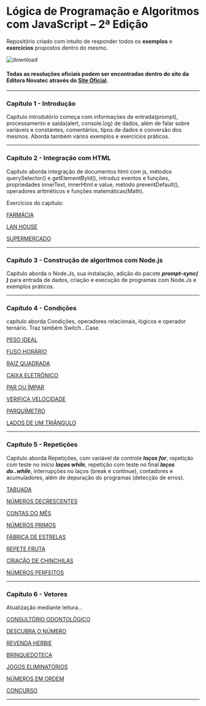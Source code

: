 # Lógica de Programação e Algoritmos com JavaScript – 2ª Edição

Repositório criado com intuito de responder todos os __exemplos__ e __exercícios__ propostos dentro do mesmo.

![download](https://github.com/user-attachments/assets/a1c70f6d-c775-4ad6-bb42-29145ce4e9ee)

#### Todas as resoluções oficiais podem ser encontradas dentro do site da Editora __Novatec__ através do [Site Oficial](https://novatec.com.br/livros/logica-programacao-algoritmos-com-javascript-2ed/).
---

### Capítulo 1 - Introdução
Capítulo introdutório começa com informações de entrada(prompt), processamento e saída(alert, console.log) de dados, além de falar sobre variáveis e constantes, comentários, tipos de dados e conversão dos mesmos.
Aborda também vários exemplos e exercícios práticos.

---

### Capítulo 2 - Integração com HTML

Capítulo aborda integração de documentos html com js, métodos querySelector() e getElementById(), introduz eventos e funções, propriedades innerText, innerHtml e value, método preventDefault(), operadores aritméticos e funções matemáticas(Math).

Exercícios do capítulo: 

[FARMÁCIA](https://github.com/AllexWelter/Livro-LogicaDeProgramacao-e-algoritmos-com-javascript-novatec-2edicao/tree/main/cap02/FARMÁCIA)

[LAN HOUSE](https://github.com/AllexWelter/Livro-LogicaDeProgramacao-e-algoritmos-com-javascript-novatec-2edicao/tree/main/cap02/LAN%20HOUSE)

[SUPERMERCADO](https://github.com/AllexWelter/Livro-LogicaDeProgramacao-e-algoritmos-com-javascript-novatec-2edicao/tree/main/cap02/SUPERMERCADO)

---
### Capítulo 3 - Construção de algoritmos com Node.js

Capítulo aborda o Node.Js, sua instalação, adição do pacote ___prompt-sync( )___ para entrada de dados, criação e execução de programas com Node.Js e exemplos práticos.

---
### Capítulo 4 - Condições

capítulo aborda Condições, operadores relacionais, lógicos e operador ternário. Traz também Switch...Case.

[PESO IDEAL](https://github.com/AllexWelter/Livro-LogicaDeProgramacao-e-algoritmos-com-javascript-novatec-2edicao/tree/main/cap04/PESO%20IDEAL)

[FUSO HORÁRIO](https://github.com/AllexWelter/Livro-LogicaDeProgramacao-e-algoritmos-com-javascript-novatec-2edicao/tree/main/cap04/FUSO%20HORÁRIO)

[RAIZ QUADRADA](https://github.com/AllexWelter/Livro-LogicaDeProgramacao-e-algoritmos-com-javascript-novatec-2edicao/tree/main/cap04/RAIZ%20QUADRADA)

[CAIXA ELETRÔNICO](https://github.com/AllexWelter/Livro-LogicaDeProgramacao-e-algoritmos-com-javascript-novatec-2edicao/tree/main/cap04/CAIXA%20ELETRÔNICO)

[PAR OU ÍMPAR](https://github.com/AllexWelter/Livro-LogicaDeProgramacao-e-algoritmos-com-javascript-novatec-2edicao/tree/main/cap04/PAR%20OU%20ÍMPAR)

[VERIFICA VELOCIDADE](https://github.com/AllexWelter/Livro-LogicaDeProgramacao-e-algoritmos-com-javascript-novatec-2edicao/tree/main/cap04/VERIFICA%20VELOCIDADE)

[PARQUÍMETRO](https://github.com/AllexWelter/Livro-LogicaDeProgramacao-e-algoritmos-com-javascript-novatec-2edicao/tree/main/cap04/PARQUÍMETRO)

[LADOS DE UM TRIÂNGULO](https://github.com/AllexWelter/Livro-LogicaDeProgramacao-e-algoritmos-com-javascript-novatec-2edicao/tree/main/cap04/LADOS%20DE%20UM%20TRIÂNGULO)

---
### Capítulo 5 - Repetições

Capítulo aborda Repetições, com variável de controle ___laços for___, repetição com teste no início ___laços while___, repetição com teste no final ___laços do..while___, interrupções no laços (break e continue), contadores e acumuladores, além de depuração do programas (detecção de erros).

[TABUADA](https://github.com/AllexWelter/Livro-LogicaDeProgramacao-e-algoritmos-com-javascript-novatec-2edicao/tree/main/cap05/TABUADA)

[NÚMEROS DECRESCENTES](https://github.com/AllexWelter/Livro-LogicaDeProgramacao-e-algoritmos-com-javascript-novatec-2edicao/tree/main/cap05/NÚMEROS%20DECRESCENTES)

[CONTAS DO MÊS](https://github.com/AllexWelter/Livro-LogicaDeProgramacao-e-algoritmos-com-javascript-novatec-2edicao/tree/main/cap05/CONTAS%20DO%20MÊS)

[NÚMEROS PRIMOS](https://github.com/AllexWelter/Livro-LogicaDeProgramacao-e-algoritmos-com-javascript-novatec-2edicao/tree/main/cap05/NÚMEROS%20PRIMOS)

[FÁBRICA DE ESTRELAS](https://github.com/AllexWelter/Livro-LogicaDeProgramacao-e-algoritmos-com-javascript-novatec-2edicao/tree/main/cap05/FÁBRICA%20DE%20ESTRELAS)

[REPETE FRUTA](https://github.com/AllexWelter/Livro-LogicaDeProgramacao-e-algoritmos-com-javascript-novatec-2edicao/tree/main/cap05/REPETE%20FRUTA)

[CRIAÇÃO DE CHINCHILAS](https://github.com/AllexWelter/Livro-LogicaDeProgramacao-e-algoritmos-com-javascript-novatec-2edicao/tree/main/cap05/CRIAÇÃO%20DE%20CHINCHILAS)

[NÚMEROS PERFEITOS](https://github.com/AllexWelter/Livro-LogicaDeProgramacao-e-algoritmos-com-javascript-novatec-2edicao/tree/main/cap05/NÚMEROS%20PERFEITOS)

---
### Capítulo 6 - Vetores

Atualização mediante leitura...

[CONSULTÓRIO ODONTOLÓGICO](https://github.com/AllexWelter/Livro-LogicaDeProgramacao-e-algoritmos-com-javascript-novatec-2edicao/tree/main/cap06/CONSULTÓRIO%20ODONTOLÓGICO)

[DESCUBRA O NÚMERO](https://github.com/AllexWelter/Livro-LogicaDeProgramacao-e-algoritmos-com-javascript-novatec-2edicao/tree/main/cap06/DESCUBRA%20O%20NÚMERO)

[REVENDA HERBIE](https://github.com/AllexWelter/Livro-LogicaDeProgramacao-e-algoritmos-com-javascript-novatec-2edicao/tree/main/cap06/REVENDA%20HERBIE)

[BRINQUEDOTECA](https://github.com/AllexWelter/Livro-LogicaDeProgramacao-e-algoritmos-com-javascript-novatec-2edicao/tree/main/cap06/BRINQUEDOTECA)

[JOGOS ELIMINATÓRIOS](https://github.com/AllexWelter/Livro-LogicaDeProgramacao-e-algoritmos-com-javascript-novatec-2edicao/tree/main/cap06/JOGOS%20ELIMINATÓRIOS)

[NÚMEROS EM ORDEM](https://github.com/AllexWelter/Livro-LogicaDeProgramacao-e-algoritmos-com-javascript-novatec-2edicao/tree/main/cap06/NÚMEROS%20EM%20ORDEM)

[CONCURSO](https://github.com/AllexWelter/Livro-LogicaDeProgramacao-e-algoritmos-com-javascript-novatec-2edicao/tree/main/cap06/CONCURSO)













---
